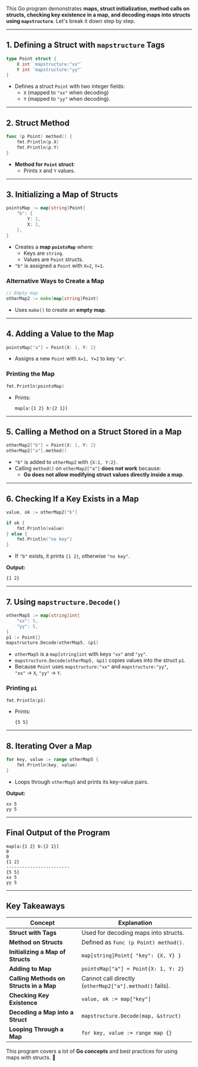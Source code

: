This Go program demonstrates **maps, struct initialization, method calls on structs, checking key existence in a map, and decoding maps into structs using `mapstructure`**. Let's break it down step by step.

---

## **1. Defining a Struct with `mapstructure` Tags**
```go
type Point struct {
	X int `mapstructure:"xx"`
	Y int `mapstructure:"yy"`
}
```
- Defines a struct `Point` with two integer fields:  
  - `X` (mapped to `"xx"` when decoding)
  - `Y` (mapped to `"yy"` when decoding).

---

## **2. Struct Method**
```go
func (p Point) method() {
	fmt.Println(p.X)
	fmt.Println(p.Y)
}
```
- **Method for `Point` struct**:  
  - Prints `X` and `Y` values.

---

## **3. Initializing a Map of Structs**
```go
pointsMap := map[string]Point{
	"b": {
		Y: 1,
		X: 2,
	},
}
```
- Creates a **map `pointsMap`** where:
  - Keys are `string`.
  - Values are `Point` structs.
- `"b"` is assigned a `Point` with `X=2`, `Y=1`.

### **Alternative Ways to Create a Map**
```go
// Empty map
otherMap2 := make(map[string]Point)
```
- Uses `make()` to create an **empty map**.

---

## **4. Adding a Value to the Map**
```go
pointsMap["a"] = Point{X: 1, Y: 2}
```
- Assigns a new `Point` with `X=1, Y=2` to key `"a"`.

### **Printing the Map**
```go
fmt.Println(pointsMap)
```
- Prints:
  ```
  map[a:{1 2} b:{2 1}]
  ```

---

## **5. Calling a Method on a Struct Stored in a Map**
```go
otherMap2["b"] = Point{X: 1, Y: 2}
otherMap2["a"].method()
```
- `"b"` is added to `otherMap2` with `{X:1, Y:2}`.
- Calling `method()` on `otherMap2["a"]` **does not work** because:
  - **Go does not allow modifying struct values directly inside a map**.

---

## **6. Checking If a Key Exists in a Map**
```go
value, ok := otherMap2["b"]

if ok {
	fmt.Println(value)
} else {
	fmt.Println("no key")
}
```
- If `"b"` exists, it prints `{1 2}`, otherwise `"no key"`.

**Output:**
```
{1 2}
```

---

## **7. Using `mapstructure.Decode()`**
```go
otherMap5 := map[string]int{
	"xx": 5,
	"yy": 5,
}
p1 := Point{}
mapstructure.Decode(otherMap5, &p1)
```
- `otherMap5` is a `map[string]int` with keys `"xx"` and `"yy"`.
- `mapstructure.Decode(otherMap5, &p1)` copies values into the struct `p1`.
- Because `Point` uses `mapstructure:"xx"` and `mapstructure:"yy"`,  
  `"xx"` → `X`, `"yy"` → `Y`.

### **Printing `p1`**
```go
fmt.Println(p1)
```
- Prints:
  ```
  {5 5}
  ```

---

## **8. Iterating Over a Map**
```go
for key, value := range otherMap5 {
	fmt.Println(key, value)
}
```
- Loops through `otherMap5` and prints its key-value pairs.

**Output:**
```
xx 5
yy 5
```

---

## **Final Output of the Program**
```
map[a:{1 2} b:{2 1}]
0
0
{1 2}
------------------------
{5 5}
xx 5
yy 5
```

---

## **Key Takeaways**
| Concept | Explanation |
|---------|------------|
| **Struct with Tags** | Used for decoding maps into structs. |
| **Method on Structs** | Defined as `func (p Point) method()`. |
| **Initializing a Map of Structs** | `map[string]Point{ "key": {X, Y} }` |
| **Adding to Map** | `pointsMap["a"] = Point{X: 1, Y: 2}` |
| **Calling Methods on Structs in a Map** | Cannot call directly (`otherMap2["a"].method()` fails). |
| **Checking Key Existence** | `value, ok := map["key"]` |
| **Decoding a Map into a Struct** | `mapstructure.Decode(map, &struct)` |
| **Looping Through a Map** | `for key, value := range map {}` |

This program covers a lot of **Go concepts** and best practices for using maps with structs. 🚀